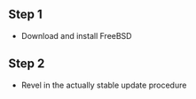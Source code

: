 ## Step 1
- Download and install FreeBSD

## Step 2
- Revel in the actually stable update procedure

